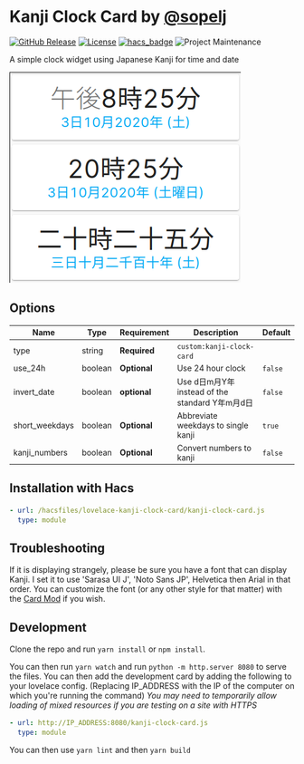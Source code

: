 # Kanji Clock Card by [@sopelj](https://www.github.com/sopelj)

[![GitHub Release](https://img.shields.io/github/release/sopelj/lovelace-kanji-clock-card.svg?style=for-the-badge)](https://github.com/sopelj/lovelace-kanji-clock-card/releases)
[![License](https://img.shields.io/github/license/sopelj/lovelace-kanji-clock-card.svg?style=for-the-badge)](LICENSE.md)
[![hacs_badge](https://img.shields.io/badge/HACS-Default-orange.svg?style=for-the-badge)](https://github.com/hacs/integration)
![Project Maintenance](https://img.shields.io/maintenance/yes/2024.svg?style=for-the-badge)

A simple clock widget using Japanese Kanji for time and date

![Example](./examples/cards.png)

## Options

| Name           | Type    | Requirement  | Description                               | Default |
|----------------|---------|--------------|-------------------------------------------|---------|
| type           | string  | **Required** | `custom:kanji-clock-card`                 |         |
| use_24h        | boolean | **Optional** | Use 24 hour clock                         | `false` |
| invert_date    | boolean | **optional** | Use d日m月Y年 instead of the standard Y年m月d日 | `false` |
| short_weekdays | boolean | **Optional** | Abbreviate weekdays to single kanji       | `true`  |
| kanji_numbers  | boolean | **Optional** | Convert numbers to kanji                  | `false` |

## Installation with Hacs

```yaml
- url: /hacsfiles/lovelace-kanji-clock-card/kanji-clock-card.js
  type: module
```

## Troubleshooting

If it is displaying strangely, please be sure you have a font that can display Kanji. I set it to use 'Sarasa UI J', 'Noto Sans JP', Helvetica then Arial in that order. You can customize the font (or any other style for that matter) with the [Card Mod](https://github.com/thomasloven/lovelace-card-mod) if you wish.

## Development

Clone the repo and run `yarn install` or `npm install`.

You can then run `yarn watch` and run `python -m http.server 8080` to serve the files. 
You can then add the development card by adding the following to your lovelace config. (Replacing IP_ADDRESS with the IP of the computer on which you're running the command) *You may need to temporarily allow loading of mixed resources if you are testing on a site with HTTPS*

```yaml
- url: http://IP_ADDRESS:8080/kanji-clock-card.js
  type: module
```

You can then use `yarn lint` and then `yarn build`

